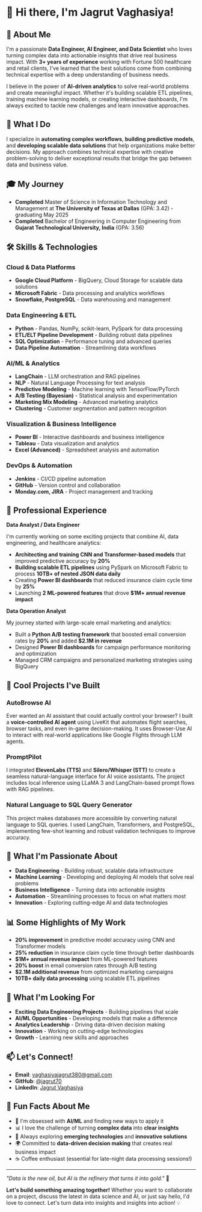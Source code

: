 # 👋 Hi there, I'm Jagrut Vaghasiya!

## 🚀 About Me
I'm a passionate **Data Engineer, AI Engineer, and Data Scientist** who loves turning complex data into actionable insights that drive real business impact. With **3+ years of experience** working with Fortune 500 healthcare and retail clients, I've learned that the best solutions come from combining technical expertise with a deep understanding of business needs.

I believe in the power of **AI-driven analytics** to solve real-world problems and create meaningful impact. Whether it's building scalable ETL pipelines, training machine learning models, or creating interactive dashboards, I'm always excited to tackle new challenges and learn innovative approaches.

## 💼 What I Do
I specialize in **automating complex workflows**, **building predictive models**, and **developing scalable data solutions** that help organizations make better decisions. My approach combines technical expertise with creative problem-solving to deliver exceptional results that bridge the gap between data and business value.

## 🎓 My Journey
- **Completed** Master of Science in Information Technology and Management at **The University of Texas at Dallas** (GPA: 3.42) - graduating May 2025
- **Completed** Bachelor of Engineering in Computer Engineering from **Gujarat Technological University, India** (GPA: 3.56)

## 🛠️ Skills & Technologies

### **Cloud & Data Platforms**
- **Google Cloud Platform** - BigQuery, Cloud Storage for scalable data solutions
- **Microsoft Fabric** - Data processing and analytics workflows
- **Snowflake, PostgreSQL** - Data warehousing and management

### **Data Engineering & ETL**
- **Python** - Pandas, NumPy, scikit-learn, PySpark for data processing
- **ETL/ELT Pipeline Development** - Building robust data pipelines
- **SQL Optimization** - Performance tuning and advanced queries
- **Data Pipeline Automation** - Streamlining data workflows

### **AI/ML & Analytics**
- **LangChain** - LLM orchestration and RAG pipelines
- **NLP** - Natural Language Processing for text analysis
- **Predictive Modeling** - Machine learning with TensorFlow/PyTorch
- **A/B Testing (Bayesian)** - Statistical analysis and experimentation
- **Marketing Mix Modeling** - Advanced marketing analytics
- **Clustering** - Customer segmentation and pattern recognition

### **Visualization & Business Intelligence**
- **Power BI** - Interactive dashboards and business intelligence
- **Tableau** - Data visualization and analytics
- **Excel (Advanced)** - Spreadsheet analysis and automation

### **DevOps & Automation**
- **Jenkins** - CI/CD pipeline automation
- **GitHub** - Version control and collaboration
- **Monday.com, JIRA** - Project management and tracking

## 💼 Professional Experience

**Data Analyst / Data Engineer**

I'm currently working on some exciting projects that combine AI, data engineering, and healthcare analytics:

- **Architecting and training CNN and Transformer-based models** that improved predictive accuracy by **20%**
- **Building scalable ETL pipelines** using PySpark on Microsoft Fabric to process **10TB+ of nested JSON data daily**
- Creating **Power BI dashboards** that reduced insurance claim cycle time by **25%**
- Launching **2 ML-powered features** that drove **$1M+ annual revenue impact**

**Data Operation Analyst**

My journey started with large-scale email marketing and analytics:

- Built a **Python A/B testing framework** that boosted email conversion rates by **20%** and added **$2.1M in revenue**
- Designed **Power BI dashboards** for campaign performance monitoring and optimization
- Managed CRM campaigns and personalized marketing strategies using BigQuery

## 🚀 Cool Projects I've Built

### **AutoBrowse AI**
Ever wanted an AI assistant that could actually control your browser? I built a **voice-controlled AI agent** using LiveKit that automates flight searches, browser tasks, and even in-game decision-making. It uses Browser-Use AI to interact with real-world applications like Google Flights through LLM agents.

### **PromptPilot**
I integrated **ElevenLabs (TTS)** and **Silero/Whisper (STT)** to create a seamless natural-language interface for AI voice assistants. The project includes local inference using LLaMA 3 and LangChain-based prompt flows with RAG pipelines.

### **Natural Language to SQL Query Generator**
This project makes databases more accessible by converting natural language to SQL queries. I used LangChain, Transformers, and PostgreSQL, implementing few-shot learning and robust validation techniques to improve accuracy.

## 🎯 What I'm Passionate About
- **Data Engineering** - Building robust, scalable data infrastructure
- **Machine Learning** - Developing and deploying AI models that solve real problems
- **Business Intelligence** - Turning data into actionable insights
- **Automation** - Streamlining processes to focus on what matters most
- **Innovation** - Exploring cutting-edge AI and data technologies

## 📊 Some Highlights of My Work
- **20% improvement** in predictive model accuracy using CNN and Transformer models
- **25% reduction** in insurance claim cycle time through better dashboards
- **$1M+ annual revenue impact** from ML-powered features
- **20% boost** in email conversion rates through A/B testing
- **$2.1M additional revenue** from optimized marketing campaigns
- **10TB+ daily data processing** using scalable ETL pipelines

## 🌟 What I'm Looking For
- **Exciting Data Engineering Projects** - Building pipelines that scale
- **AI/ML Opportunities** - Developing models that make a difference
- **Analytics Leadership** - Driving data-driven decision making
- **Innovation** - Working on cutting-edge technologies
- **Growth** - Learning new skills and approaches

## 📫 Let's Connect!
- **Email**: vaghasiyajagrut380@gmail.com
- **GitHub**: [@jagrut70](https://github.com/jagrut70)
- **LinkedIn**: [Jagrut Vaghasiya](https://linkedin.com/in/jagrutvaghasiya)

## 🎉 Fun Facts About Me
- 🎯 I'm obsessed with **AI/ML** and finding new ways to apply it
- 📊 I love the challenge of turning **complex data** into **clear insights**
- 🚀 Always exploring **emerging technologies** and **innovative solutions**
- 🌍 Committed to **data-driven decision making** that creates real business impact
- ☕ Coffee enthusiast (essential for late-night data processing sessions!)

---

*"Data is the new oil, but AI is the refinery that turns it into gold."* 🚀

**Let's build something amazing together!** Whether you want to collaborate on a project, discuss the latest in data science and AI, or just say hello, I'd love to connect. Let's turn data into insights and insights into action! 💡
